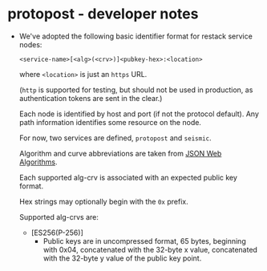 # protopost - developer notes

* We've adopted the following basic identifier format for restack service nodes:
  ```plaintext
  <service-name>[<alg>(<crv>)]<pubkey-hex>:<location>
  ```
  where `<location>` is just an `https` URL.
  
  (`http` is supported for testing, but should not be used in production, as authentication tokens are sent in the clear.)
  
  Each node is identified by host and port (if not the protocol default). Any path information identifies some resource on the node.
  
  For now, two services are defined, `protopost` and `seismic`.
  
  Algorithm and curve abbreviations are taken from [JSON Web Algorithms](https://datatracker.ietf.org/doc/html/rfc7518).
  
  Each supported alg-crv is associated with an expected public key format.
  
  Hex strings may optionally begin with the `0x` prefix.

  Supported alg-crvs are:

  * [ES256(P-256)]
    - Public keys are in uncompressed format, 65 bytes, beginning with 0x04, concatenated with the 32-byte x value,
      concatenated with the 32-byte y value of the public key point.

